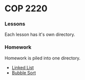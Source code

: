 # COP 2220

### Lessons

Each lesson has it's own directory.

### Homework

Homework is piled into one directory.
- [Linked List](https://github.com/frankcash/cs-course-work/blob/master/cop2220/homework/database.c)
- [Bubble Sort](https://github.com/frankcash/cs-course-work/blob/master/cop2220/homework/sortArray.c#L39)
